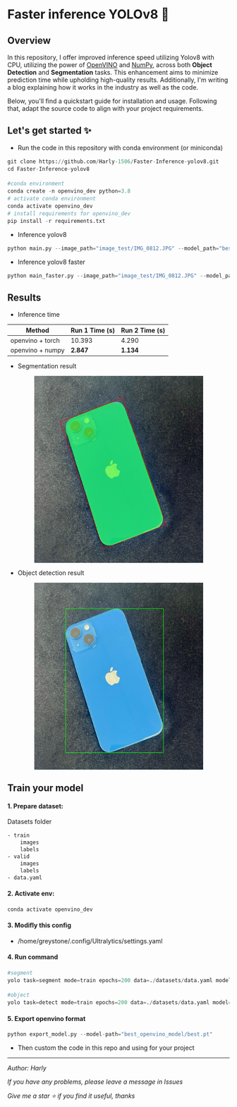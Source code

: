# Faster inference YOLOv8 🚀

## Overview

In this repository, I offer improved inference speed utilizing Yolov8 with CPU, utilizing the power of [OpenVINO](https://github.com/openvinotoolkit/openvino) and [NumPy](https://numpy.org), across both **Object Detection** and **Segmentation** tasks. This enhancement aims to minimize prediction time while upholding high-quality results. Additionally, I'm writing a blog explaining how it works in the industry as well as the code.

Below, you'll find a quickstart guide for installation and usage. Following that, adapt the source code to align with your project requirements.

## Let's get started ✨ 
- Run the code in this repository with conda environment (or miniconda)
```python
git clone https://github.com/Harly-1506/Faster-Inference-yolov8.git
cd Faster-Inference-yolov8

#conda environment 
conda create -n openvino_dev python=3.8 
# activate conda environment 
conda activate openvino_dev
# install requirements for openvino_dev
pip install -r requirements.txt
```
- Inference yolov8
```python
python main.py --image_path="image_test/IMG_0812.JPG" --model_path="best_openvino_model/openvino_model_yolov8.xml" --output_path="debug/result"
```
- Inference yolov8 faster
```python
python main_faster.py --image_path="image_test/IMG_0812.JPG" --model_path="best_openvino_model/openvino_model_yolov8.xml" --output_path="debug/result_faster"
```
## Results
- Inference time
  
| Method           | Run 1 Time (s) | Run 2 Time (s) |
|------------------|----------------|----------------|
| openvino + torch | 10.393            | 4.290            |
| openvino + numpy | **2.847**            | **1.134**            |
 
- Segmentation result

<img style="display: block;-webkit-user-select: none;margin: auto;cursor: zoom-in;background-color: hsl(0, 0%, 90%);transition: background-color 300ms;" src="https://raw.githubusercontent.com/Harly-1506/Faster-Inference-yolov8/main/debug/result_faster/image_with_masks.jpg?token=GHSAT0AAAAAAB4F4XQWNYF25ZJ5SBKLBRTQZSIPCWA" width="383" height="424"> 
 
- Object detection result

<img style="display: block;-webkit-user-select: none;margin: auto;cursor: zoom-in;background-color: hsl(0, 0%, 90%);transition: background-color 300ms;" src="https://raw.githubusercontent.com/Harly-1506/Faster-Inference-yolov8/main/debug/result_faster/image_with_bbox.jpg?token=GHSAT0AAAAAAB4F4XQWFZSRFOJWDLWQ3HQ2ZSIPHWQ" width="383" height="424">

## Train your model
#### 1. Prepare dataset:
Datasets folder

    - train
        images
        labels
    - valid
        images
        labels
    - data.yaml


#### 2. Activate env:
```python
conda activate openvino_dev
```
#### 3. Modifly this config 
   
 - /home/greystone/.config/Ultralytics/settings.yaml
   
#### 4. Run command
```python
#segment
yolo task=segment mode=train epochs=200 data=./datasets/data.yaml model=yolov8x-seg.pt imgsz=640 batch=16 patience=0 device=0

#object
yolo task=detect mode=train epochs=200 data=./datasets/data.yaml model=yolov8x.pt imgsz=640 batch=16 patience=0 device=0
```
#### 5. Export openvino format
```python
python export_model.py --model-path="best_openvino_model/best.pt"
```
- Then custom the code in this repo and using for your project


___

*Author: Harly*

*If you have any problems, please leave a message in Issues*

*Give me a star :star: if you find it useful, thanks*
